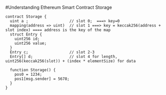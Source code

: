 #Understanding Ethereum Smart Contract Storage

    contract Storage {
      uint a ;                  // slot 0;  ===> key=0
      mapping(address => uint)  // slot 1 ===> key = keccak256(address + slot index) ==== address is the key of the map
      struct Entry {
        uint256 id;
        uint256 value;
      }
      Entry c;                  // slot 2-3
      Entry[] d;                // slot 4 for length, uint256(keccak256(slot)) + (index * elementSize) for data

      function Storage() {
        pos0 = 1234;
        pos1[msg.sender] = 5678;
      }
    }
